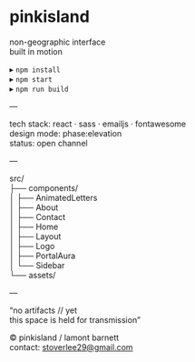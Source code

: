 # pinkisland

non-geographic interface  
built in motion  

▸ `npm install`  
▸ `npm start`  
▸ `npm run build`

—

tech stack: react · sass · emailjs · fontawesome  
design mode: phase:elevation  
status: open channel  

—

src/  
├── components/  
│   ├── AnimatedLetters  
│   ├── About  
│   ├── Contact  
│   ├── Home  
│   ├── Layout  
│   ├── Logo  
│   ├── PortalAura  
│   └── Sidebar  
└── assets/

—

“no artifacts // yet  
this space is held for transmission”

© pinkisland / lamont barnett  
contact: stoverlee29@gmail.com
